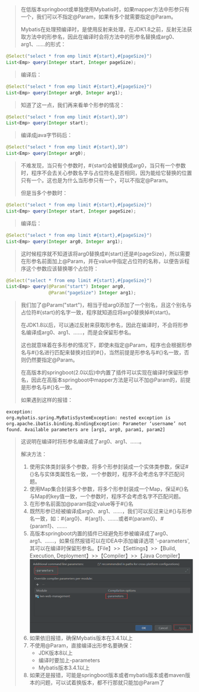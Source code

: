 > 在低版本springboot或单独使用Mybatis时，如果mapper方法中形参只有一个，我们可以不指定@Param，如果有多个就需要指定@Param。
>
> Mybatis在处理预编译时，是使用反射来处理，在JDK1.8之前，反射无法获取方法中的形参名，因此在编译时会将方法中的形参名替换成arg0、arg1、......的形式：

```java
@Select("select * from emp limit #{start},#{pageSize}")
List<Emp> query(Integer start, Integer pageSize);
```

> 编译后：

```java
@Select("select * from emp limit #{start},#{pageSize}")
List<Emp> query(Integer arg0, Integer arg1);
```

> 知道了这一点，我们再来看单个形参的情况：

```java
@Select("select * from emp limit #{start},10")
List<Emp> query(Integer start);
```

> 编译成java字节码后：

```java
@Select("select * from emp limit #{start},10")
List<Emp> query(Integer arg0);
```

> 不难发现，当只有个参数时，#{start}会被替换成arg0，当只有一个参数时，程序不会去关心参数名字与占位符名是否相同，因为能给它替换的位置只有一个。这也是为什么当形参只有一个，可以不指定@Param。
>
> 但是当多个参数时：

```java
@Select("select * from emp limit #{start},#{pageSize}")
List<Emp> query(Integer start, Integer pageSize);
```

> 编译后：

```java
@Select("select * from emp limit #{start},#{pageSize}")
List<Emp> query(Integer arg0, Integer arg1);
```

> 这时候程序就不知道该将arg0替换成#{start}还是#{pageSize}，所以需要在形参名前面加上@Param，并在value中指定占位符的名称，以便告诉程序这个参数应该替换哪个占位符：

```java
@Select("select * from emp limit #{start},#{pageSize}")
List<Emp> query(@Param("start") Integer arg0, 
                @Param("pageSize") Integer arg1);
```

> 我们加了@Param("start")，相当于给arg0添加了一个别名，且这个别名与占位符#{start}的名字一致，程序就知道应将arg0替换掉#{start}。
>
> 在JDK1.8以后，可以通过反射来获取形参名，因此在编译时，不会将形参名编译成arg0、arg1、......，而是会保留形参名。
>
> 这也就意味着在多形参的情况下，即使未指定@Param，程序也会根据形参名与#{}名进行匹配来替换对应的#{}，当然前提是形参名与#{}名一致，否则仍然要指定@Param。
>
> 在高版本的springboot(2.0以后)中内置了插件可以实现在编译时保留形参名，因此在高版本springboot中mapper方法是可以不加@Param的，前提是形参名与#{}名一致。
>
> 如果遇到这样的报错：

```
exception:
org.mybatis.spring.MyBatisSystemException: nested exception is org.apache.ibatis.binding.BindingException: Parameter ‘username’ not found. Available parameters are [arg1, arg0, param1, param2]
```

> 这说明在编译时将形参名编译成了arg0、arg1、......。
>
> 解决方法：
>
> 1. 使用实体类封装多个参数，将多个形参封装成一个实体类参数，保证#{}名与实体类属性名一致，一个参数时，程序不会考虑名字不匹配问题。
> 2. 使用Map集合封装多个参数，将多个形参封装成一个Map，保证#{}名与Map的key值一致，一个参数时，程序不会考虑名字不匹配问题。
> 3. 在形参名前面加@param指定value等于#{}名
> 4. 既然形参已经被编译成arg0、arg1、......，我们可以反过来让#{}与形参名一致，如：#{arg0}、#{arg1}、.......或者#{param0}、#{param1}、.......
> 5. 高版本springboot内置的插件已经避免形参被编译成了arg0、arg1、......，如果任然报错可以在IDEA中添加编译选项 '-parameters',其可以在编译时保留形参名。【File】>>【Settings】>>【Build, Execution, Deployment】>>【Compiler】>>【Java Compiler】![image-20240427102343871](assets/image-20240427102343871.png)
> 6. 如果依旧报错，确保Mybatis版本在3.4.1以上
> 7. 不使用@Param，直接编译出形参名要确保：
>    - JDK版本8以上
>    - 编译时要加上-parameters
>    - Mybatis版本3.4.1以上
> 8. 如果还是报错，可能是springboot版本或者mybatis版本或者maven版本的问题，可以试着换版本，都不行那就只能加@Param了